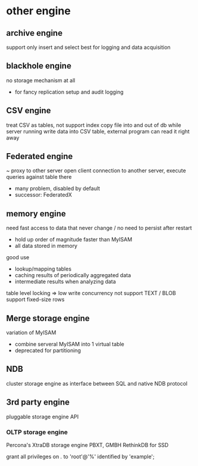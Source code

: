 # other engine
## archive engine
support only insert and select
best for logging and data acquisition

## blackhole engine
no storage mechanism at all
- for fancy replication setup and audit logging

## CSV engine
treat CSV as tables, not support index
copy file into and out of db while server running
write data into CSV table, external program can read it right away

## Federated engine
~ proxy to other server
open client connection to another server, execute queries against table there
- many problem, disabled by default
- successor: FederatedX

## memory engine
need fast access to data that never change / no need to persist after restart
- hold up order of magnitude faster than MyISAM
- all data stored in memory

good use
- lookup/mapping tables
- caching results of periodically aggregated data
- intermediate results when analyzing data

table level locking => low write concurrency
not support TEXT / BLOB
support fixed-size rows

## Merge storage engine
variation of MyISAM
- combine serveral MyISAM into 1 virtual table
- deprecated for partitioning

## NDB
cluster storage engine as interface between SQL and native NDB protocol

## 3rd party engine
pluggable storage engine API
### OLTP storage engine
Percona's XtraDB storage engine
PBXT, GMBH
RethinkDB for SSD


grant all privileges on *.* to 'root'@'%' identified by 'example';




